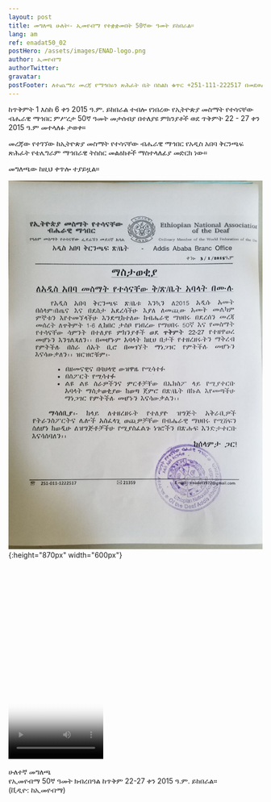 ```yaml
---
layout: post
title: መግለጫ ሁለት፡- ኢመየብማ የተቋቋመበት 50ኛው ዓመት ይከበራል።
lang: am
ref: enadat50_02
postHero: /assets/images/ENAD-logo.png
author: ኢመየብማ
authorTwitter: 
gravatar: 
postFooter: ለተጨማሪ መረጃ የማኅበሩን ጽሕፈት ቤት በስልክ ቁጥር +251-111-222517 በመደወል ወይም በኤለክትሮኒክ መልዕክት ወደ <a href="mailto:enadet1972@gmail.com">enadet1972@gmail.com</a> በመጻፍ መጠየቅ ይቻላል።
---
```


ከጥቅምት 1 እስከ 6 ቀን 2015 ዓ.ም. ይከበራል ተብሎ የነበረው 
የኢትዮጵያ መስማት የተሳናቸው ብሔራዊ ማኅበር ምሥረታ 50ኛ ዓመት መታሰብያ
በተለያዩ ምክንያቶች ወደ ጥቅምት 22 - 27 ቀን 2015 ዓ.ም መተላለፉ ታወቀ።

መረጃው የተገኘው ከኢትዮጵያ መስማት የተሳናቸው ብሔራዊ ማኅበር የአዲስ አበባ ቅርንጫፍ ጽሕፈት 
የቴሌግራም  ማኅበራዊ ትስስር መልዕክቶች ማስተላለፊያ መድርክ ነው።

መግለጫው ከዚህ ቀጥሎ ተያይዟል።


![የኢመየብማ 50ኛ ዓመት መግለጫ ሁለት](/assets/images/ENAD-50-announce-13-Sept-2022.jpg){:height="870px"  width="600px"}


<div class="bordered tiny">
	  <video width="188" height="382" src="{{ "/assets/images/ENAD-announce-13-Sep-2022.mp4" | prepend: site.baseurl_root }}"         controls="controls" 
        poster="{{ "/assets/images/ENAD-announce-13-Sep-2022.jpg" | prepend: site.baseurl_root }}" 
        class="img-responsive center-block">
    </video>
    <div class="caption text-center">
      <p>
        ሁለተኛ መግለጫ<br/>
        የኢመየብማ 50ኛ ዓመት ክብረበዓል ከጥቅም 22-27 ቀን 2015 ዓ.ም. ይከበራል።<br/> 
        (ቪዲዮ: ከኢመየብማ)
      </p>
    </div>
</div>



